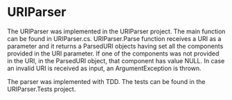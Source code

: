 # URIParser

The URIParser was implemented in the URIParser project. The main function can be found in URIParser.cs. URIParser.Parse function receives a URI as a parameter and it returns a ParsedURI objects having set all the components provided in the URI parameter.
If one of the components was not provided in the URI, in the ParsedURI object, that component has value NULL.
In case an invalid URI is received as input, an ArgumentException is thrown.

The parser was implemented with TDD.
The tests can be found in the URIParser.Tests project.
